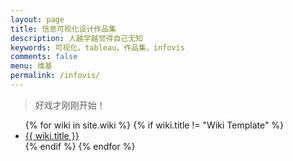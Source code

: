 ```yaml
---
layout: page
title: 信息可视化设计作品集
description: 人越学越觉得自己无知
keywords: 可视化，tableau，作品集，infovis
comments: false
menu: 维基
permalink: /infovis/
---
```


> 好戏才刚刚开始！

<ul class="listing">
{% for wiki in site.wiki %}
{% if wiki.title != "Wiki Template" %}
<li class="listing-item"><a href="{{ site.url }}{{ wiki.url }}">{{ wiki.title }}</a></li>
{% endif %}
{% endfor %}
</ul>

